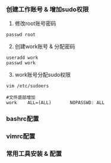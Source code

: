 ### 创建工作账号 & 增加sudo权限
1. 修改root账号密码
```
passwd root
```

2. 创建work账号 & 分配密码
```
useradd work
passwd work
```

3. work账号分配sudo权限
```
vim /etc/sudoers

#文件底部增加
work    ALL=(ALL)       NOPASSWD: ALL
```

### bashrc配置

### vimrc配置

### 常用工具安装 & 配置
